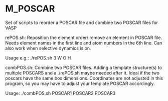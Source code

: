 # M_POSCAR
Set of scripts to reorder a POSCAR file and combine two POSCAR files for VASP

rePOS.sh: Reposition the element order/ remove an element in POSCAR file. Needs element names in the first line and atom numbers in the 6th line. Can also work when selective dynamics is on.

Usage e.g.: ./rePOS.sh 3 W O H


combPOS.sh: Combine two POSCAR files. Adding a template structure(s) to multiple POSCARS and a ./rePOS.sh maybe needed after it. Ideal if the two poscars have the same box dimensions. Coordinates are not adjusted in this program, so you may have to adjust your template POSCAR accordingly.

Usage: ./combPOS.sh POSCAR1 POSCAR2 POSCAR3
